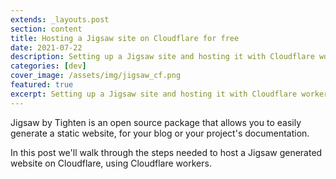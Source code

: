 ```yaml
---
extends: _layouts.post
section: content
title: Hosting a Jigsaw site on Cloudflare for free
date: 2021-07-22
description: Setting up a Jigsaw site and hosting it with Cloudflare workers
categories: [dev]
cover_image: /assets/img/jigsaw_cf.png
featured: true
excerpt: Setting up a Jigsaw site and hosting it with Cloudflare workers, without paying a cent.
---
```


Jigsaw by Tighten is an open source package that allows you to easily generate a static website, for your blog or your project's documentation.

In this post we'll walk through the steps needed to host a Jigsaw generated website on Cloudflare, using Cloudflare workers.

<!-- 

## Typography Styles

Here’s a quick preview of what some of the basic type styles will look like in this starter template:

# h1 Heading
## h2 Heading
### h3 Heading
#### h4 Heading
##### h5 Heading
###### h6 Heading

The quick brown fox jumps over the lazy dog

- The quick brown fox
    - jumps over
        - the lazy dog

1. The quick brown fox
    1. jumps over
        1. the lazy dog

<s>The quick brown fox jumps over the lazy dog</s>

<u>The quick brown fox jumps over the lazy dog</u>

_The quick brown fox jumps over the lazy dog_

**The quick brown fox jumps over the lazy dog**

`The quick brown fox jumps over the lazy dog`

<small>The quick brown fox jumps over the lazy dog</small>

> The quick brown fox jumps over the lazy dog

[The quick brown fox jumps over the lazy dog](#)

```php
class Foo extends bar
{
    public function fooBar()
    {
        //
    }
}
```
-->
